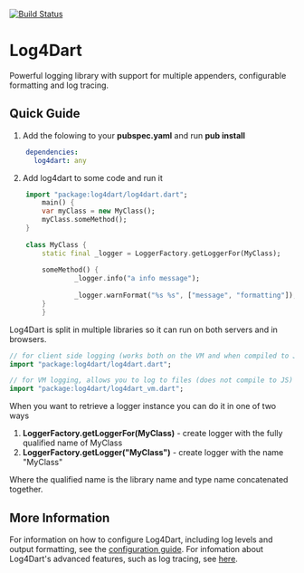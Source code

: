 [![Build Status](https://drone.io/github.com/ltackmann/log4dart/status.png)](https://drone.io/github.com/ltackmann/log4dart/latest)

Log4Dart
========
Powerful logging library with support for multiple appenders, configurable formatting and log tracing.

Quick Guide
-----------
1. Add the folowing to your **pubspec.yaml** and run **pub install**
```yaml
    dependencies:
      log4dart: any
```

2. Add log4dart to some code and run it
```dart
	import "package:log4dart/log4dart.dart";
    	main() {
		var myClass = new MyClass();
		myClass.someMethod();
	}
	
	class MyClass {
		static final _logger = LoggerFactory.getLoggerFor(MyClass);
	
		someMethod() {
	    		_logger.info("a info message");
	
	     		_logger.warnFormat("%s %s", ["message", "formatting"]);
		}
    	}
```

Log4Dart is split in multiple libraries so it can run on both servers and in browsers.

```dart
// for client side logging (works both on the VM and when compiled to JS)
import "package:log4dart/log4dart.dart";

// for VM logging, allows you to log to files (does not compile to JS) 
import "package:log4dart/log4dart_vm.dart";
```

When you want to retrieve a logger instance you can do it in one of two ways

 1. **LoggerFactory.getLoggerFor(MyClass)** - create logger with the fully qualified name of MyClass
 1. **LoggerFactory.getLogger("MyClass")** - create logger with the name "MyClass"
 
Where the qualified name is the library name and type name concatenated together.  

More Information
----------------
For information on how to configure Log4Dart, including log levels and output formatting, see 
the [configuration guide](doc/Config.md). For infomation about Log4Dart's advanced features, 
such as log tracing, see [here](doc/Advanced.md).

[slf4j]: http://www.slf4j.org/

